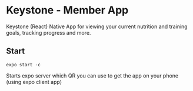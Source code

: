 # Keystone - Member App

Keystone (React) Native App for viewing your current nutrition and training goals, tracking progress and more.

## Start

`expo start -c`

Starts expo server which QR you can use to get the app on your phone (using expo client app)

